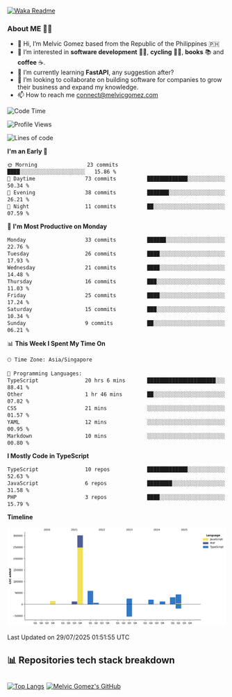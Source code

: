 [![Waka Readme](https://github.com/melvicgomez/melvicgomez/actions/workflows/main.yml/badge.svg)](https://github.com/melvicgomez/melvicgomez/actions/workflows/main.yml)

### **About ME 🚴🏻** 
- 👋 Hi, I’m Melvic Gomez based from the Republic of the Philippines 🇵🇭
- 👀 I’m interested in **software development** 👨‍💻, **cycling** 🚴‍♂️, **books** 📚 and **coffee** ☕. 
- 🌱 I’m currently learning **FastAPI**, any suggestion after?
- 💞️ I’m looking to collaborate on building software for companies to grow their business and expand my knowledge.
- 📫 How to reach me <connect@melvicgomez.com>
 
<!--START_SECTION:waka-->
![Code Time](http://img.shields.io/badge/Code%20Time-3%2C956%20hrs%2012%20mins-blue)

![Profile Views](http://img.shields.io/badge/Profile%20Views-1-blue)

![Lines of code](https://img.shields.io/badge/From%20Hello%20World%20I%27ve%20Written-518.1%20thousand%20lines%20of%20code-blue)

**I'm an Early 🐤** 

```text
🌞 Morning                23 commits          ████░░░░░░░░░░░░░░░░░░░░░   15.86 % 
🌆 Daytime                73 commits          █████████████░░░░░░░░░░░░   50.34 % 
🌃 Evening                38 commits          ███████░░░░░░░░░░░░░░░░░░   26.21 % 
🌙 Night                  11 commits          ██░░░░░░░░░░░░░░░░░░░░░░░   07.59 % 
```
📅 **I'm Most Productive on Monday** 

```text
Monday                   33 commits          ██████░░░░░░░░░░░░░░░░░░░   22.76 % 
Tuesday                  26 commits          ████░░░░░░░░░░░░░░░░░░░░░   17.93 % 
Wednesday                21 commits          ████░░░░░░░░░░░░░░░░░░░░░   14.48 % 
Thursday                 16 commits          ███░░░░░░░░░░░░░░░░░░░░░░   11.03 % 
Friday                   25 commits          ████░░░░░░░░░░░░░░░░░░░░░   17.24 % 
Saturday                 15 commits          ███░░░░░░░░░░░░░░░░░░░░░░   10.34 % 
Sunday                   9 commits           ██░░░░░░░░░░░░░░░░░░░░░░░   06.21 % 
```


📊 **This Week I Spent My Time On** 

```text
🕑︎ Time Zone: Asia/Singapore

💬 Programming Languages: 
TypeScript               20 hrs 6 mins       ██████████████████████░░░   88.41 % 
Other                    1 hr 46 mins        ██░░░░░░░░░░░░░░░░░░░░░░░   07.82 % 
CSS                      21 mins             ░░░░░░░░░░░░░░░░░░░░░░░░░   01.57 % 
YAML                     12 mins             ░░░░░░░░░░░░░░░░░░░░░░░░░   00.95 % 
Markdown                 10 mins             ░░░░░░░░░░░░░░░░░░░░░░░░░   00.80 % 
```

**I Mostly Code in TypeScript** 

```text
TypeScript               10 repos            █████████████░░░░░░░░░░░░   52.63 % 
JavaScript               6 repos             ████████░░░░░░░░░░░░░░░░░   31.58 % 
PHP                      3 repos             ████░░░░░░░░░░░░░░░░░░░░░   15.79 % 
```



**Timeline**

![Lines of Code chart](https://raw.githubusercontent.com/melvicgomez/melvicgomez/master/assets/bar_graph.png)


 Last Updated on 29/07/2025 01:51:55 UTC
<!--END_SECTION:waka-->


## 📊 Repositories tech stack breakdown
<div style="display:inline-flex;">

<div style="margin-right:5px;">

[![Top Langs](https://github-readme-stats.vercel.app/api/top-langs/?username=melvicgomez&count_private=true&show_icons=true&bg_color=202124&title_color=D12A1E&icon_color=FAD127&text_color=ffffff)](https://melvicgomez.com)
</div>

[![Melvic Gomez's GitHub](https://github-readme-stats.vercel.app/api?username=melvicgomez&count_private=true&show_icons=true&bg_color=202124&title_color=D12A1E&icon_color=FAD127&text_color=ffffff)](https://github.com/melvicgomez)
<div>
